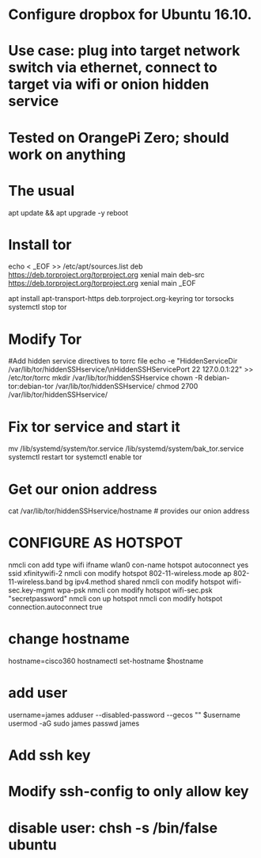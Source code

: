 # Configure dropbox for Ubuntu 16.10. 
# Use case: plug into target network switch via ethernet, connect to target via wifi or onion hidden service
# Tested on OrangePi Zero; should work on anything

# The usual
apt update && apt upgrade -y
reboot

# Install tor
echo < _EOF >> /etc/apt/sources.list
deb https://deb.torproject.org/torproject.org xenial main
deb-src https://deb.torproject.org/torproject.org xenial main
_EOF

apt install apt-transport-https deb.torproject.org-keyring tor torsocks
systemctl stop tor

# Modify Tor
#Add hidden service directives to torrc file
echo -e "HiddenServiceDir /var/lib/tor/hiddenSSHservice/\nHiddenSSHServicePort 22 127.0.0.1:22" >> /etc/tor/torrc
mkdir /var/lib/tor/hiddenSSHservice
chown -R debian-tor:debian-tor /var/lib/tor/hiddenSSHservice/
chmod 2700 /var/lib/tor/hiddenSSHservice/

# Fix tor service and start it
mv /lib/systemd/system/tor.service /lib/systemd/system/bak_tor.service 
systemctl restart tor
systemctl enable tor

# Get our onion address
cat /var/lib/tor/hiddenSSHservice/hostname # provides our onion address


# CONFIGURE AS HOTSPOT 
nmcli con add type wifi ifname wlan0 con-name hotspot autoconnect yes ssid xfinitywifi-2
nmcli con modify hotspot 802-11-wireless.mode ap 802-11-wireless.band bg ipv4.method shared
nmcli con modify hotspot wifi-sec.key-mgmt wpa-psk
nmcli con modify hotspot wifi-sec.psk "secretpassword"
nmcli con up hotspot
nmcli con modify hotspot connection.autoconnect true


# change hostname
hostname=cisco360
hostnamectl set-hostname $hostname

# add user
username=james
adduser --disabled-password --gecos "" $username
usermod -aG sudo james
passwd james

# Add ssh key
# Modify ssh-config to only allow key
# disable user: chsh -s /bin/false ubuntu

